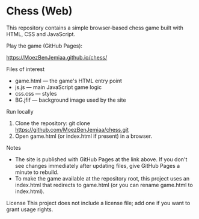 # Chess (Web)

This repository contains a simple browser-based chess game built with HTML, CSS and JavaScript.

Play the game (GitHub Pages):

https://MoezBenJemiaa.github.io/chess/

Files of interest
- game.html — the game's HTML entry point
- js.js — main JavaScript game logic
- css.css — styles
- BG.jfif — background image used by the site

Run locally
1. Clone the repository:
   git clone https://github.com/MoezBenJemiaa/chess.git
2. Open game.html (or index.html if present) in a browser.

Notes
- The site is published with GitHub Pages at the link above. If you don't see changes immediately after updating files, give GitHub Pages a minute to rebuild.
- To make the game available at the repository root, this project uses an index.html that redirects to game.html (or you can rename game.html to index.html).

License
This project does not include a license file; add one if you want to grant usage rights.
